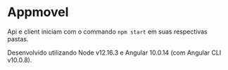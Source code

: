 # Appmovel

Api e client iniciam com o commando  ```npm start``` em suas respectivas pastas.

Desenvolvido utilizando Node v12.16.3 e Angular 10.0.14 (com Angular CLI v10.0.8).
